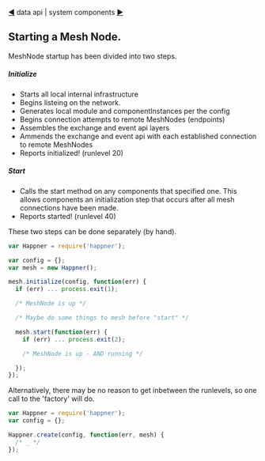 [&#9664;](data.md) data api | system components [&#9654;](system.md)

## Starting a Mesh Node.

MeshNode startup has been divided into two steps.

##### Initialize

* Starts all local internal infrastructure
* Begins listeing on the network.
* Generates local module and componentInstances per the config
* Begins connection attempts to remote MeshNodes (endpoints)
* Assembles the exchange and event api layers
* Ammends the exchange and event api with each established connection to remote MeshNodes
* Reports initialized! (runlevel 20)

##### Start

* Calls the start method on any components that specified one. This allows components an initialization step that occurs after all mesh connections have been made.
* Reports started! (runlevel 40)

These two steps can be done separately (by hand).

```javascript
var Happner = require('happner');

var config = {};
var mesh = new Happner();

mesh.initialize(config, function(err) {
  if (err) ... process.exit(1);

  /* MeshNode is up */

  /* Maybe do some things to mesh before "start" */ 

  mesh.start(function(err) {
    if (err) ... process.exit(2);

    /* MeshNode is up - AND running */

  });
});

```

Alternatively, there may be no reason to get inbetween the runlevels, so one call to the 'factory' will do.

```javascript
var Happner = require('happner');
var config = {};

Happner.create(config, function(err, mesh) {
  /* _ */
});
```
